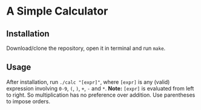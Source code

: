 # A Simple Calculator

## Installation

Download/clone the repository, open it in terminal and run `make`.

## Usage

After installation, run `./calc "[expr]"`, where `[expr]` is any (valid) expression involving `0-9`, `(`, `)`, `+`, `-` and `*`.
<b>Note:</b> `[expr]` is evaluated from left to right. So multiplication has no preference over addition. Use parentheses to impose orders.

